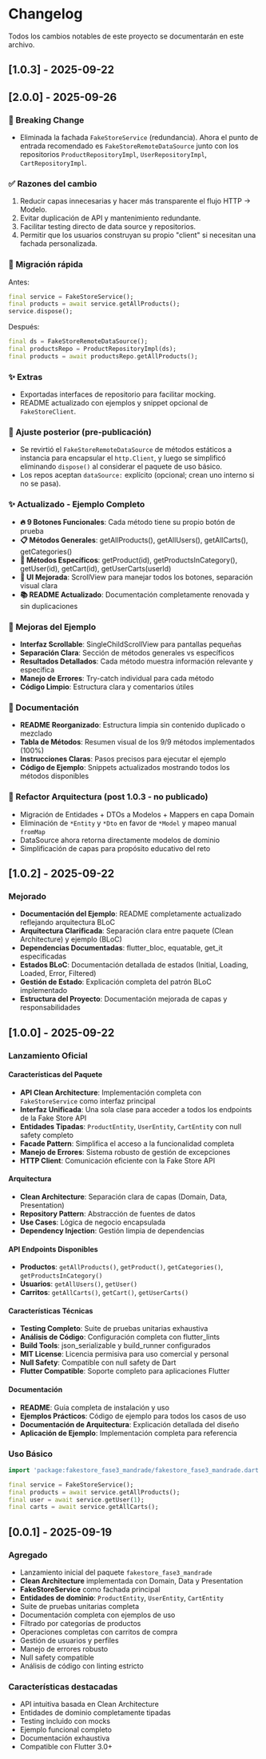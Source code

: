 # Changelog

Todos los cambios notables de este proyecto se documentarán en este archivo.

## [1.0.3] - 2025-09-22

## [2.0.0] - 2025-09-26

### 🚨 Breaking Change
- Eliminada la fachada `FakeStoreService` (redundancia). Ahora el punto de entrada recomendado es `FakeStoreRemoteDataSource` junto con los repositorios `ProductRepositoryImpl`, `UserRepositoryImpl`, `CartRepositoryImpl`.

### ✅ Razones del cambio
1. Reducir capas innecesarias y hacer más transparente el flujo HTTP -> Modelo.
2. Evitar duplicación de API y mantenimiento redundante.
3. Facilitar testing directo de data source y repositorios.
4. Permitir que los usuarios construyan su propio "client" si necesitan una fachada personalizada.

### 🧩 Migración rápida
Antes:
```dart
final service = FakeStoreService();
final products = await service.getAllProducts();
service.dispose();
```
Después:
```dart
final ds = FakeStoreRemoteDataSource();
final productsRepo = ProductRepositoryImpl(ds);
final products = await productsRepo.getAllProducts();
```

### ✨ Extras
- Exportadas interfaces de repositorio para facilitar mocking.
- README actualizado con ejemplos y snippet opcional de `FakeStoreClient`.

### 🔄 Ajuste posterior (pre-publicación)
- Se revirtió el `FakeStoreRemoteDataSource` de métodos estáticos a instancia para encapsular el `http.Client`, y luego se simplificó eliminando `dispose()` al considerar el paquete de uso básico.
- Los repos aceptan `dataSource:` explícito (opcional; crean uno interno si no se pasa).


### ✨ Actualizado - Ejemplo Completo
- **🔥 9 Botones Funcionales**: Cada método tiene su propio botón de prueba
- **📋 Métodos Generales**: getAllProducts(), getAllUsers(), getAllCarts(), getCategories()
- **🎯 Métodos Específicos**: getProduct(id), getProductsInCategory(), getUser(id), getCart(id), getUserCarts(userId)
- **📱 UI Mejorada**: ScrollView para manejar todos los botones, separación visual clara
- **📚 README Actualizado**: Documentación completamente renovada y sin duplicaciones

### 🚀 Mejoras del Ejemplo
- **Interfaz Scrollable**: SingleChildScrollView para pantallas pequeñas
- **Separación Clara**: Sección de métodos generales vs específicos
- **Resultados Detallados**: Cada método muestra información relevante y específica
- **Manejo de Errores**: Try-catch individual para cada método
- **Código Limpio**: Estructura clara y comentarios útiles

### 📖 Documentación
- **README Reorganizado**: Estructura limpia sin contenido duplicado o mezclado
- **Tabla de Métodos**: Resumen visual de los 9/9 métodos implementados (100%)
- **Instrucciones Claras**: Pasos precisos para ejecutar el ejemplo
- **Código de Ejemplo**: Snippets actualizados mostrando todos los métodos disponibles

### 🔄 Refactor Arquitectura (post 1.0.3 - no publicado)
- Migración de Entidades + DTOs a Modelos + Mappers en capa Domain
- Eliminación de `*Entity` y `*Dto` en favor de `*Model` y mapeo manual `fromMap`
- DataSource ahora retorna directamente modelos de dominio
- Simplificación de capas para propósito educativo del reto

## [1.0.2] - 2025-09-22

### Mejorado
- **Documentación del Ejemplo**: README completamente actualizado reflejando arquitectura BLoC
- **Arquitectura Clarificada**: Separación clara entre paquete (Clean Architecture) y ejemplo (BLoC)
- **Dependencias Documentadas**: flutter_bloc, equatable, get_it especificadas
- **Estados BLoC**: Documentación detallada de estados (Initial, Loading, Loaded, Error, Filtered)
- **Gestión de Estado**: Explicación completa del patrón BLoC implementado
- **Estructura del Proyecto**: Documentación mejorada de capas y responsabilidades


## [1.0.0] - 2025-09-22

### Lanzamiento Oficial

#### Características del Paquete
- **API Clean Architecture**: Implementación completa con `FakeStoreService` como interfaz principal
- **Interfaz Unificada**: Una sola clase para acceder a todos los endpoints de la Fake Store API
- **Entidades Tipadas**: `ProductEntity`, `UserEntity`, `CartEntity` con null safety completo
- **Facade Pattern**: Simplifica el acceso a la funcionalidad completa
- **Manejo de Errores**: Sistema robusto de gestión de excepciones
- **HTTP Client**: Comunicación eficiente con la Fake Store API

#### Arquitectura
- **Clean Architecture**: Separación clara de capas (Domain, Data, Presentation)
- **Repository Pattern**: Abstracción de fuentes de datos
- **Use Cases**: Lógica de negocio encapsulada
- **Dependency Injection**: Gestión limpia de dependencias

#### API Endpoints Disponibles
- **Productos**: `getAllProducts()`, `getProduct()`, `getCategories()`, `getProductsInCategory()`
- **Usuarios**: `getAllUsers()`, `getUser()`
- **Carritos**: `getAllCarts()`, `getCart()`, `getUserCarts()`

#### Características Técnicas
- **Testing Completo**: Suite de pruebas unitarias exhaustiva
- **Análisis de Código**: Configuración completa con flutter_lints
- **Build Tools**: json_serializable y build_runner configurados
- **MIT License**: Licencia permisiva para uso comercial y personal
- **Null Safety**: Compatible con null safety de Dart
- **Flutter Compatible**: Soporte completo para aplicaciones Flutter

#### Documentación
- **README**: Guía completa de instalación y uso
- **Ejemplos Prácticos**: Código de ejemplo para todos los casos de uso
- **Documentación de Arquitectura**: Explicación detallada del diseño
- **Aplicación de Ejemplo**: Implementación completa para referencia

### Uso Básico
```dart
import 'package:fakestore_fase3_mandrade/fakestore_fase3_mandrade.dart';

final service = FakeStoreService();
final products = await service.getAllProducts();
final user = await service.getUser(1);
final carts = await service.getAllCarts();
```

## [0.0.1] - 2025-09-19

### Agregado
- Lanzamiento inicial del paquete `fakestore_fase3_mandrade`
- **Clean Architecture** implementada con Domain, Data y Presentation
- **FakeStoreService** como fachada principal
- **Entidades de dominio**: `ProductEntity`, `UserEntity`, `CartEntity`
- Suite de pruebas unitarias completa
- Documentación completa con ejemplos de uso
- Filtrado por categorías de productos
- Operaciones completas con carritos de compra
- Gestión de usuarios y perfiles
- Manejo de errores robusto
- Null safety compatible
- Análisis de código con linting estricto

### Características destacadas
- API intuitiva basada en Clean Architecture
- Entidades de dominio completamente tipadas
- Testing incluido con mocks
- Ejemplo funcional completo
- Documentación exhaustiva
- Compatible con Flutter 3.0+